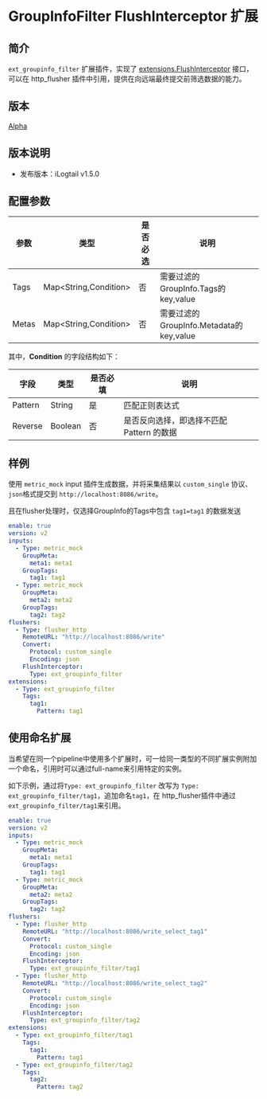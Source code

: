 # GroupInfoFilter FlushInterceptor 扩展

## 简介

`ext_groupinfo_filter` 扩展插件，实现了 [extensions.FlushInterceptor](https://github.com/alibaba/loongcollector/blob/main/pkg/pipeline/extensions/flush_interceptor.go) 接口，可以在 http_flusher 插件中引用，提供在向远端最终提交前筛选数据的能力。

## 版本

[Alpha](../stability-level.md)

## 版本说明

* 发布版本：iLogtail v1.5.0

## 配置参数

| 参数    | 类型                    | 是否必选 | 说明                                 |
|-------|-----------------------|------|------------------------------------|
| Tags  | Map<String,Condition> | 否    | 需要过滤的GroupInfo.Tags的 key,value     |
| Metas | Map<String,Condition> | 否    | 需要过滤的GroupInfo.Metadata的 key,value |

其中，**Condition** 的字段结构如下：

| 字段      | 类型      | 是否必填 | 说明                        |
|---------|---------|------|---------------------------|
| Pattern | String  | 是    | 匹配正则表达式                   |
| Reverse | Boolean | 否    | 是否反向选择，即选择不匹配 Pattern 的数据 |

## 样例

使用 `metric_mock` input 插件生成数据，并将采集结果以 `custom_single` 协议、`json`格式提交到 `http://localhost:8086/write`。

且在flusher处理时，仅选择GroupInfo的Tags中包含 `tag1=tag1` 的数据发送

```yaml
enable: true
version: v2
inputs:
  - Type: metric_mock
    GroupMeta:
      meta1: meta1
    GroupTags:
      tag1: tag1
  - Type: metric_mock
    GroupMeta:
      meta2: meta2
    GroupTags:
      tag2: tag2
flushers:
  - Type: flusher_http
    RemoteURL: "http://localhost:8086/write"
    Convert:
      Protocol: custom_single
      Encoding: json
    FlushInterceptor: 
      Type: ext_groupinfo_filter
extensions:
  - Type: ext_groupinfo_filter
    Tags:
      tag1: 
        Pattern: tag1
```

## 使用命名扩展

当希望在同一个pipeline中使用多个扩展时，可一给同一类型的不同扩展实例附加一个命名，引用时可以通过full-name来引用特定的实例。

如下示例，通过将`Type: ext_groupinfo_filter` 改写为 `Type: ext_groupinfo_filter/tag1`，追加命名`tag1`，在 http_flusher插件中通过 `ext_groupinfo_filter/tag1`来引用。

```yaml
enable: true
version: v2
inputs:
  - Type: metric_mock
    GroupMeta:
      meta1: meta1
    GroupTags:
      tag1: tag1
  - Type: metric_mock
    GroupMeta:
      meta2: meta2
    GroupTags:
      tag2: tag2
flushers:
  - Type: flusher_http
    RemoteURL: "http://localhost:8086/write_select_tag1"
    Convert:
      Protocol: custom_single
      Encoding: json
    FlushInterceptor: 
      Type: ext_groupinfo_filter/tag1
  - Type: flusher_http
    RemoteURL: "http://localhost:8086/write_select_tag2"
    Convert:
      Protocol: custom_single
      Encoding: json
    FlushInterceptor: 
      Type: ext_groupinfo_filter/tag2
extensions:
  - Type: ext_groupinfo_filter/tag1
    Tags:
      tag1: 
        Pattern: tag1
  - Type: ext_groupinfo_filter/tag2
    Tags:
      tag2:
        Pattern: tag2
```
